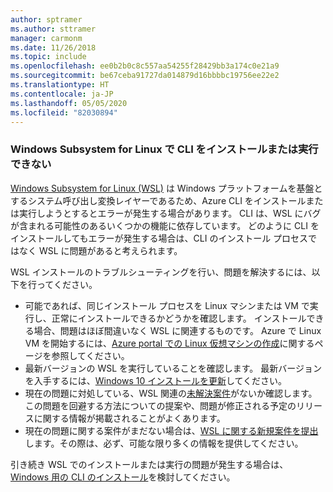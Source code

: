 ```yaml
---
author: sptramer
ms.author: sttramer
manager: carmonm
ms.date: 11/26/2018
ms.topic: include
ms.openlocfilehash: ee0b2b0c8c557aa54255f28429bb3a174c0e21a9
ms.sourcegitcommit: be67ceba91727da014879d16bbbbc19756ee22e2
ms.translationtype: HT
ms.contentlocale: ja-JP
ms.lasthandoff: 05/05/2020
ms.locfileid: "82030894"
---
```

### <a name="cli-fails-to-install-or-run-on-windows-subsystem-for-linux"></a>Windows Subsystem for Linux で CLI をインストールまたは実行できない

[Windows Subsystem for Linux (WSL)](/windows/wsl/about) は Windows プラットフォームを基盤とするシステム呼び出し変換レイヤーであるため、Azure CLI をインストールまたは実行しようとするとエラーが発生する場合があります。 CLI は、WSL にバグが含まれる可能性のあるいくつかの機能に依存しています。 どのように CLI をインストールしてもエラーが発生する場合は、CLI のインストール プロセスではなく WSL に問題があると考えられます。

WSL インストールのトラブルシューティングを行い、問題を解決するには、以下を行ってください。

* 可能であれば、同じインストール プロセスを Linux マシンまたは VM で実行し、正常にインストールできるかどうかを確認します。 インストールできる場合、問題はほぼ間違いなく WSL に関連するものです。 Azure で Linux VM を開始するには、[Azure portal での Linux 仮想マシンの作成](/azure/virtual-machines/linux/quick-create-portal)に関するページを参照してください。
* 最新バージョンの WSL を実行していることを確認します。 最新バージョンを入手するには、[Windows 10 インストールを更新](https://support.microsoft.com/help/4027667/windows-10-update)してください。
* 現在の問題に対処している、WSL 関連の[未解決案件](https://github.com/Microsoft/WSL/issues)がないか確認します。
  この問題を回避する方法についての提案や、問題が修正される予定のリリースに関する情報が掲載されることがよくあります。
* 現在の問題に関する案件がまだない場合は、[WSL に関する新規案件を提出](https://github.com/Microsoft/WSL/issues/new)します。その際は、必ず、可能な限り多くの情報を提供してください。

引き続き WSL でのインストールまたは実行の問題が発生する場合は、[Windows 用の CLI のインストール](../install-azure-cli-windows.md)を検討してください。
